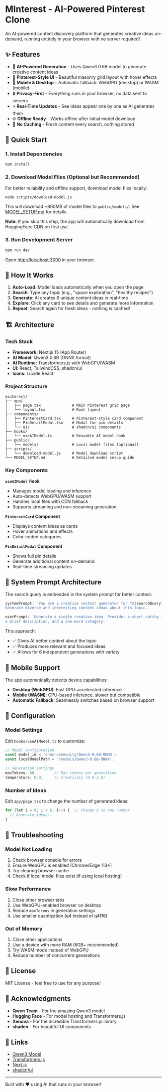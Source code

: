 # MInterest - AI-Powered Pinterest Clone

An AI-powered content discovery platform that generates creative ideas on-demand, running entirely in your browser with no server required!

## ✨ Features

- 🤖 **AI-Powered Generation** - Uses Qwen3 0.6B model to generate creative content ideas
- 🎨 **Pinterest-Style UI** - Beautiful masonry grid layout with hover effects
- 📱 **Mobile & Desktop** - Automatic fallback: WebGPU (desktop) or WASM (mobile)
- 🔒 **Privacy-First** - Everything runs in your browser, no data sent to servers
- ⚡ **Real-Time Updates** - See ideas appear one by one as AI generates them
- 🌐 **Offline Ready** - Works offline after initial model download
- 🎯 **No Caching** - Fresh content every search, nothing stored

## 🚀 Quick Start

### 1. Install Dependencies

```bash
npm install
```

### 2. Download Model Files (Optional but Recommended)

For better reliability and offline support, download model files locally:

```bash
node scripts/download-model.js
```

This will download ~800MB of model files to `public/models/`. See [MODEL_SETUP.md](./MODEL_SETUP.md) for details.

**Note:** If you skip this step, the app will automatically download from HuggingFace CDN on first use.

### 3. Run Development Server

```bash
npm run dev
```

Open [http://localhost:3000](http://localhost:3000) in your browser.

## 📖 How It Works

1. **Auto-Load**: Model loads automatically when you open the page
2. **Search**: Type any topic (e.g., "space exploration", "healthy recipes")
3. **Generate**: AI creates 6 unique content ideas in real-time
4. **Explore**: Click any card to see details and generate more information
5. **Repeat**: Search again for fresh ideas - nothing is cached!

## 🏗️ Architecture

### Tech Stack

- **Framework**: Next.js 15 (App Router)
- **AI Model**: Qwen3 0.6B (ONNX format)
- **AI Runtime**: Transformers.js with WebGPU/WASM
- **UI**: React, TailwindCSS, shadcn/ui
- **Icons**: Lucide React

### Project Structure

```
minterest/
├── app/
│   ├── page.tsx              # Main Pinterest grid page
│   └── layout.tsx            # Root layout
├── components/
│   ├── PinterestCard.tsx     # Pinterest-style card component
│   ├── PinDetailModal.tsx    # Modal for pin details
│   └── ui/                   # shadcn/ui components
├── hooks/
│   └── useAIModel.ts         # Reusable AI model hook
├── public/
│   └── models/               # Local model files (optional)
├── scripts/
│   └── download-model.js     # Model download script
└── MODEL_SETUP.md            # Detailed model setup guide
```

### Key Components

**`useAIModel` Hook**
- Manages model loading and inference
- Auto-detects WebGPU/WASM support
- Handles local files with CDN fallback
- Supports streaming and non-streaming generation

**`PinterestCard` Component**
- Displays content ideas as cards
- Hover animations and effects
- Color-coded categories

**`PinDetailModal` Component**
- Shows full pin details
- Generate additional content on-demand
- Real-time streaming updates

## 🎯 System Prompt Architecture

The search query is embedded in the system prompt for better context:

```typescript
systemPrompt: `You are a creative content generator for "${searchQuery}". 
Generate diverse and interesting content ideas about this topic.`

userPrompt: `Generate a single creative idea. Provide: a short catchy title, 
a brief description, and a one-word category.`
```

This approach:
- ✅ Gives AI better context about the topic
- ✅ Produces more relevant and focused ideas
- ✅ Allows for 6 independent generations with variety

## 📱 Mobile Support

The app automatically detects device capabilities:

- **Desktop (WebGPU)**: Fast GPU-accelerated inference
- **Mobile (WASM)**: CPU-based inference, slower but compatible
- **Automatic Fallback**: Seamlessly switches based on browser support

## 🔧 Configuration

### Model Settings

Edit `hooks/useAIModel.ts` to customize:

```typescript
// Model configuration
const model_id = 'onnx-community/Qwen3-0.6B-ONNX';
const localModelPath = '/models/Qwen3-0.6B-ONNX';

// Generation settings
maxTokens: 80,        // Max tokens per generation
temperature: 0.9,     // Creativity (0.0-2.0)
```

### Number of Ideas

Edit `app/page.tsx` to change the number of generated ideas:

```typescript
for (let i = 0; i < 6; i++) {  // Change 6 to any number
  // Generate ideas...
}
```

## 🐛 Troubleshooting

### Model Not Loading

1. Check browser console for errors
2. Ensure WebGPU is enabled (Chrome/Edge 113+)
3. Try clearing browser cache
4. Check if local model files exist (if using local hosting)

### Slow Performance

1. Close other browser tabs
2. Use WebGPU-enabled browser on desktop
3. Reduce `maxTokens` in generation settings
4. Use smaller quantization (q4 instead of q4f16)

### Out of Memory

1. Close other applications
2. Use a device with more RAM (8GB+ recommended)
3. Try WASM mode instead of WebGPU
4. Reduce number of concurrent generations

## 📄 License

MIT License - feel free to use for any purpose!

## 🙏 Acknowledgments

- **Qwen Team** - For the amazing Qwen3 model
- **Hugging Face** - For model hosting and Transformers.js
- **Xenova** - For the incredible Transformers.js library
- **shadcn** - For beautiful UI components

## 🔗 Links

- [Qwen3 Model](https://huggingface.co/onnx-community/Qwen3-0.6B-ONNX)
- [Transformers.js](https://huggingface.co/docs/transformers.js)
- [Next.js](https://nextjs.org/)
- [shadcn/ui](https://ui.shadcn.com/)

---

Built with ❤️ using AI that runs in your browser!

